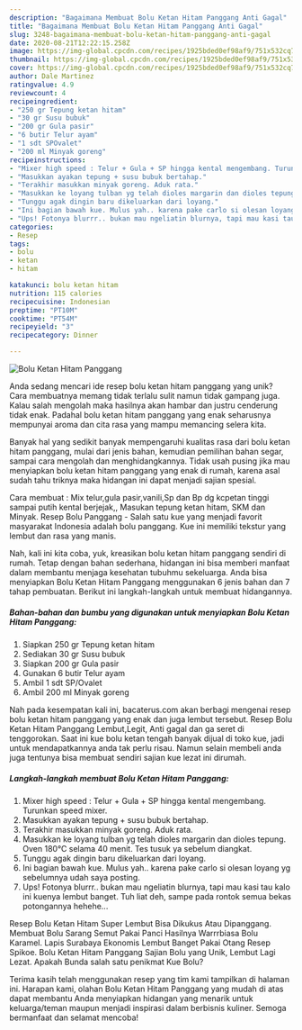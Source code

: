 ```yaml
---
description: "Bagaimana Membuat Bolu Ketan Hitam Panggang Anti Gagal"
title: "Bagaimana Membuat Bolu Ketan Hitam Panggang Anti Gagal"
slug: 3248-bagaimana-membuat-bolu-ketan-hitam-panggang-anti-gagal
date: 2020-08-21T12:22:15.258Z
image: https://img-global.cpcdn.com/recipes/1925bded0ef98af9/751x532cq70/bolu-ketan-hitam-panggang-foto-resep-utama.jpg
thumbnail: https://img-global.cpcdn.com/recipes/1925bded0ef98af9/751x532cq70/bolu-ketan-hitam-panggang-foto-resep-utama.jpg
cover: https://img-global.cpcdn.com/recipes/1925bded0ef98af9/751x532cq70/bolu-ketan-hitam-panggang-foto-resep-utama.jpg
author: Dale Martinez
ratingvalue: 4.9
reviewcount: 4
recipeingredient:
- "250 gr Tepung ketan hitam"
- "30 gr Susu bubuk"
- "200 gr Gula pasir"
- "6 butir Telur ayam"
- "1 sdt SPOvalet"
- "200 ml Minyak goreng"
recipeinstructions:
- "Mixer high speed : Telur + Gula + SP hingga kental mengembang. Turunkan speed mixer."
- "Masukkan ayakan tepung + susu bubuk bertahap."
- "Terakhir masukkan minyak goreng. Aduk rata."
- "Masukkan ke loyang tulban yg telah dioles margarin dan dioles tepung. Oven 180°C selama 40 menit. Tes tusuk ya sebelum diangkat."
- "Tunggu agak dingin baru dikeluarkan dari loyang."
- "Ini bagian bawah kue. Mulus yah.. karena pake carlo si olesan loyang yg sebelumnya udah saya posting."
- "Ups! Fotonya blurrr.. bukan mau ngeliatin blurnya, tapi mau kasi tau kalo ini kuenya lembut banget. Tuh liat deh, sampe pada rontok semua bekas potongannya hehehe..."
categories:
- Resep
tags:
- bolu
- ketan
- hitam

katakunci: bolu ketan hitam 
nutrition: 115 calories
recipecuisine: Indonesian
preptime: "PT10M"
cooktime: "PT54M"
recipeyield: "3"
recipecategory: Dinner

---
```



![Bolu Ketan Hitam Panggang](https://img-global.cpcdn.com/recipes/1925bded0ef98af9/751x532cq70/bolu-ketan-hitam-panggang-foto-resep-utama.jpg)

Anda sedang mencari ide resep bolu ketan hitam panggang yang unik? Cara membuatnya memang tidak terlalu sulit namun tidak gampang juga. Kalau salah mengolah maka hasilnya akan hambar dan justru cenderung tidak enak. Padahal bolu ketan hitam panggang yang enak seharusnya mempunyai aroma dan cita rasa yang mampu memancing selera kita.

Banyak hal yang sedikit banyak mempengaruhi kualitas rasa dari bolu ketan hitam panggang, mulai dari jenis bahan, kemudian pemilihan bahan segar, sampai cara mengolah dan menghidangkannya. Tidak usah pusing jika mau menyiapkan bolu ketan hitam panggang yang enak di rumah, karena asal sudah tahu triknya maka hidangan ini dapat menjadi sajian spesial.

Cara membuat : Mix telur,gula pasir,vanili,Sp dan Bp dg kcpetan tinggi sampai putih kental berjejak,, Masukan tepung ketan hitam, SKM dan Minyak. Resep Bolu Panggang - Salah satu kue yang menjadi favorit masyarakat Indonesia adalah bolu panggang. Kue ini memiliki tekstur yang lembut dan rasa yang manis.


Nah, kali ini kita coba, yuk, kreasikan bolu ketan hitam panggang sendiri di rumah. Tetap dengan bahan sederhana, hidangan ini bisa memberi manfaat dalam membantu menjaga kesehatan tubuhmu sekeluarga. Anda bisa menyiapkan Bolu Ketan Hitam Panggang menggunakan 6 jenis bahan dan 7 tahap pembuatan. Berikut ini langkah-langkah untuk membuat hidangannya.

<!--inarticleads1-->

##### Bahan-bahan dan bumbu yang digunakan untuk menyiapkan Bolu Ketan Hitam Panggang:

1. Siapkan 250 gr Tepung ketan hitam
1. Sediakan 30 gr Susu bubuk
1. Siapkan 200 gr Gula pasir
1. Gunakan 6 butir Telur ayam
1. Ambil 1 sdt SP/Ovalet
1. Ambil 200 ml Minyak goreng


Nah pada kesempatan kali ini, bacaterus.com akan berbagi mengenai resep bolu ketan hitam panggang yang enak dan juga lembut tersebut. Resep Bolu Ketan Hitam Panggang Lembut,Legit, Anti gagal dan ga seret di tenggorokan. Saat ini kue bolu ketan tengah banyak dijual di toko kue, jadi untuk mendapatkannya anda tak perlu risau. Namun selain membeli anda juga tentunya bisa membuat sendiri sajian kue lezat ini dirumah. 

<!--inarticleads2-->

##### Langkah-langkah membuat Bolu Ketan Hitam Panggang:

1. Mixer high speed : Telur + Gula + SP hingga kental mengembang. Turunkan speed mixer.
1. Masukkan ayakan tepung + susu bubuk bertahap.
1. Terakhir masukkan minyak goreng. Aduk rata.
1. Masukkan ke loyang tulban yg telah dioles margarin dan dioles tepung. Oven 180°C selama 40 menit. Tes tusuk ya sebelum diangkat.
1. Tunggu agak dingin baru dikeluarkan dari loyang.
1. Ini bagian bawah kue. Mulus yah.. karena pake carlo si olesan loyang yg sebelumnya udah saya posting.
1. Ups! Fotonya blurrr.. bukan mau ngeliatin blurnya, tapi mau kasi tau kalo ini kuenya lembut banget. Tuh liat deh, sampe pada rontok semua bekas potongannya hehehe...


Resep Bolu Ketan Hitam Super Lembut Bisa Dikukus Atau Dipanggang. Membuat Bolu Sarang Semut Pakai Panci Hasilnya Warrrbiasa Bolu Karamel. Lapis Surabaya Ekonomis Lembut Banget Pakai Otang Resep Spikoe. Bolu Ketan Hitam Panggang Sajian Bolu yang Unik, Lembut Lagi Lezat. Apakah Bunda salah satu penikmat Kue Bolu? 

Terima kasih telah menggunakan resep yang tim kami tampilkan di halaman ini. Harapan kami, olahan Bolu Ketan Hitam Panggang yang mudah di atas dapat membantu Anda menyiapkan hidangan yang menarik untuk keluarga/teman maupun menjadi inspirasi dalam berbisnis kuliner. Semoga bermanfaat dan selamat mencoba!
